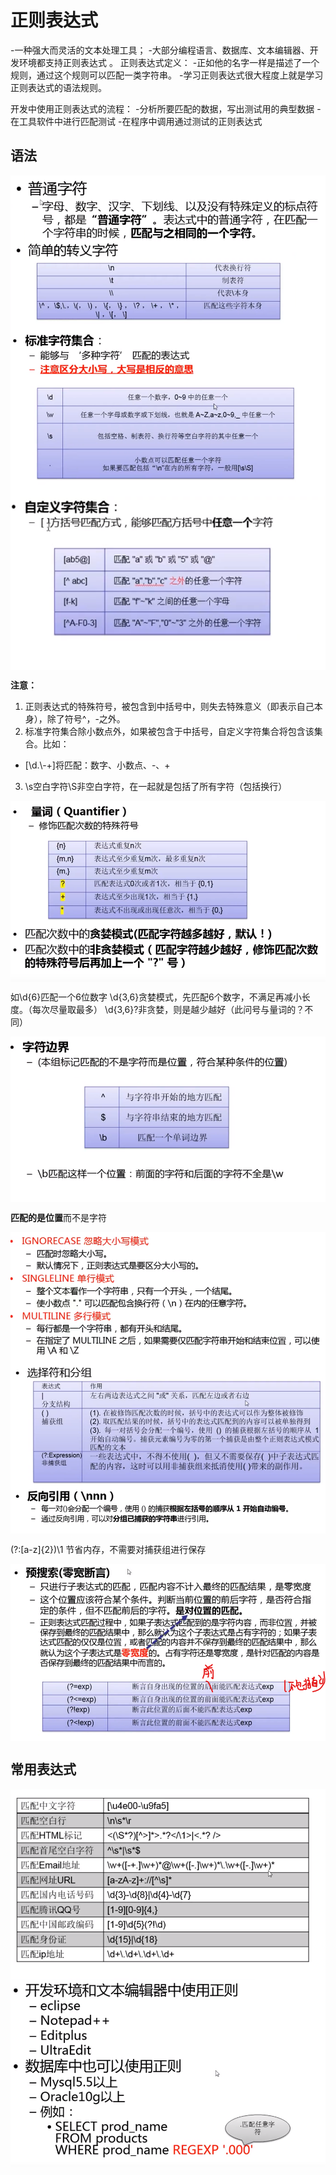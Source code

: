# 正则表达式
-一种强大而灵活的文本处理工具；
-大部分编程语言、数据库、文本编辑器、开发环境都支持正则表达式
。
正则表达式定义：
-正如他的名字一样是描述了一个规则，通过这个规则可以匹配一类字符串。
-学习正则表达式很大程度上就是学习正则表达式的语法规则。

开发中使用正则表达式的流程：
-分析所要匹配的数据，写出测试用的典型数据
-在工具软件中进行匹配测试
-在程序中调用通过测试的正则表达式

## 语法
<img src="./pictures/Annotation 2019-12-10 171628.png"  div align=center />
<img src="./pictures/Annotation 2019-12-10 171831.png"  div align=center />
<img src="./pictures/Annotation 2019-12-10 185233.png"  div align=center />

**注意：** 
1. 正则表达式的特殊符号，被包含到中括号中，则失去特殊意义（即表示自己本身），除了符号^，-之外。
2. 标准字符集合除小数点外，如果被包含于中括号，自定义字符集合将包含该集合。比如：
* [\d.\\-+]将匹配：数字、小数点、-、+
3. \s空白字符\S非空白字符，在一起就是包括了所有字符（包括换行）

<img src="./pictures/Annotation 2019-12-10 192206.png"  div align=center />

如\d{6}匹配一个6位数字
\d{3,6}贪婪模式，先匹配6个数字，不满足再减小长度。（每次尽量取最多）
\d{3,6}?非贪婪，则是越少越好（此问号与量词的？不同）

<img src="./pictures/Annotation 2019-12-10 193135.png"  div align=center />

**匹配的是位置**而不是字符

<img src="./pictures/Annotation 2019-12-10 194048.png"  div align=center />

<img src="./pictures/Annotation 2019-12-10 194432.png"  div align=center />

(?:[a-z]{2})\1 节省内存，不需要对捕获组进行保存

<img src="./pictures/Annotation 2019-12-10 195720.png"  div align=center />

## 常用表达式
<img src="./pictures/Annotation 2019-12-10 203237.png"  div align=center />
<img src="./pictures/Annotation 2019-12-10 203821.png"  div align=center />

